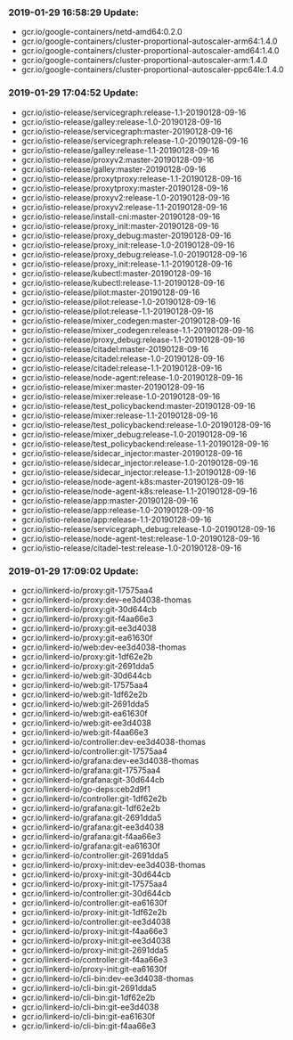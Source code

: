 ### 2019-01-29 16:58:29 Update:

- gcr.io/google-containers/netd-amd64:0.2.0
- gcr.io/google-containers/cluster-proportional-autoscaler-arm64:1.4.0
- gcr.io/google-containers/cluster-proportional-autoscaler-amd64:1.4.0
- gcr.io/google-containers/cluster-proportional-autoscaler-arm:1.4.0
- gcr.io/google-containers/cluster-proportional-autoscaler-ppc64le:1.4.0
### 2019-01-29 17:04:52 Update:

- gcr.io/istio-release/servicegraph:release-1.1-20190128-09-16
- gcr.io/istio-release/galley:release-1.0-20190128-09-16
- gcr.io/istio-release/servicegraph:master-20190128-09-16
- gcr.io/istio-release/servicegraph:release-1.0-20190128-09-16
- gcr.io/istio-release/galley:release-1.1-20190128-09-16
- gcr.io/istio-release/proxyv2:master-20190128-09-16
- gcr.io/istio-release/galley:master-20190128-09-16
- gcr.io/istio-release/proxytproxy:release-1.1-20190128-09-16
- gcr.io/istio-release/proxytproxy:master-20190128-09-16
- gcr.io/istio-release/proxyv2:release-1.0-20190128-09-16
- gcr.io/istio-release/proxyv2:release-1.1-20190128-09-16
- gcr.io/istio-release/install-cni:master-20190128-09-16
- gcr.io/istio-release/proxy_init:master-20190128-09-16
- gcr.io/istio-release/proxy_debug:master-20190128-09-16
- gcr.io/istio-release/proxy_init:release-1.0-20190128-09-16
- gcr.io/istio-release/proxy_debug:release-1.0-20190128-09-16
- gcr.io/istio-release/proxy_init:release-1.1-20190128-09-16
- gcr.io/istio-release/kubectl:master-20190128-09-16
- gcr.io/istio-release/kubectl:release-1.1-20190128-09-16
- gcr.io/istio-release/pilot:master-20190128-09-16
- gcr.io/istio-release/pilot:release-1.0-20190128-09-16
- gcr.io/istio-release/pilot:release-1.1-20190128-09-16
- gcr.io/istio-release/mixer_codegen:master-20190128-09-16
- gcr.io/istio-release/mixer_codegen:release-1.1-20190128-09-16
- gcr.io/istio-release/proxy_debug:release-1.1-20190128-09-16
- gcr.io/istio-release/citadel:master-20190128-09-16
- gcr.io/istio-release/citadel:release-1.0-20190128-09-16
- gcr.io/istio-release/citadel:release-1.1-20190128-09-16
- gcr.io/istio-release/node-agent:release-1.0-20190128-09-16
- gcr.io/istio-release/mixer:master-20190128-09-16
- gcr.io/istio-release/mixer:release-1.0-20190128-09-16
- gcr.io/istio-release/test_policybackend:master-20190128-09-16
- gcr.io/istio-release/mixer:release-1.1-20190128-09-16
- gcr.io/istio-release/test_policybackend:release-1.0-20190128-09-16
- gcr.io/istio-release/mixer_debug:release-1.0-20190128-09-16
- gcr.io/istio-release/test_policybackend:release-1.1-20190128-09-16
- gcr.io/istio-release/sidecar_injector:master-20190128-09-16
- gcr.io/istio-release/sidecar_injector:release-1.0-20190128-09-16
- gcr.io/istio-release/sidecar_injector:release-1.1-20190128-09-16
- gcr.io/istio-release/node-agent-k8s:master-20190128-09-16
- gcr.io/istio-release/node-agent-k8s:release-1.1-20190128-09-16
- gcr.io/istio-release/app:master-20190128-09-16
- gcr.io/istio-release/app:release-1.0-20190128-09-16
- gcr.io/istio-release/app:release-1.1-20190128-09-16
- gcr.io/istio-release/servicegraph_debug:release-1.0-20190128-09-16
- gcr.io/istio-release/node-agent-test:release-1.0-20190128-09-16
- gcr.io/istio-release/citadel-test:release-1.0-20190128-09-16
### 2019-01-29 17:09:02 Update:

- gcr.io/linkerd-io/proxy:git-17575aa4
- gcr.io/linkerd-io/proxy:dev-ee3d4038-thomas
- gcr.io/linkerd-io/proxy:git-30d644cb
- gcr.io/linkerd-io/proxy:git-f4aa66e3
- gcr.io/linkerd-io/proxy:git-ee3d4038
- gcr.io/linkerd-io/proxy:git-ea61630f
- gcr.io/linkerd-io/web:dev-ee3d4038-thomas
- gcr.io/linkerd-io/proxy:git-1df62e2b
- gcr.io/linkerd-io/proxy:git-2691dda5
- gcr.io/linkerd-io/web:git-30d644cb
- gcr.io/linkerd-io/web:git-17575aa4
- gcr.io/linkerd-io/web:git-1df62e2b
- gcr.io/linkerd-io/web:git-2691dda5
- gcr.io/linkerd-io/web:git-ea61630f
- gcr.io/linkerd-io/web:git-ee3d4038
- gcr.io/linkerd-io/web:git-f4aa66e3
- gcr.io/linkerd-io/controller:dev-ee3d4038-thomas
- gcr.io/linkerd-io/controller:git-17575aa4
- gcr.io/linkerd-io/grafana:dev-ee3d4038-thomas
- gcr.io/linkerd-io/grafana:git-17575aa4
- gcr.io/linkerd-io/grafana:git-30d644cb
- gcr.io/linkerd-io/go-deps:ceb2d9f1
- gcr.io/linkerd-io/controller:git-1df62e2b
- gcr.io/linkerd-io/grafana:git-1df62e2b
- gcr.io/linkerd-io/grafana:git-2691dda5
- gcr.io/linkerd-io/grafana:git-ee3d4038
- gcr.io/linkerd-io/grafana:git-f4aa66e3
- gcr.io/linkerd-io/grafana:git-ea61630f
- gcr.io/linkerd-io/controller:git-2691dda5
- gcr.io/linkerd-io/proxy-init:dev-ee3d4038-thomas
- gcr.io/linkerd-io/proxy-init:git-30d644cb
- gcr.io/linkerd-io/proxy-init:git-17575aa4
- gcr.io/linkerd-io/controller:git-30d644cb
- gcr.io/linkerd-io/controller:git-ea61630f
- gcr.io/linkerd-io/proxy-init:git-1df62e2b
- gcr.io/linkerd-io/controller:git-ee3d4038
- gcr.io/linkerd-io/proxy-init:git-f4aa66e3
- gcr.io/linkerd-io/proxy-init:git-ee3d4038
- gcr.io/linkerd-io/proxy-init:git-2691dda5
- gcr.io/linkerd-io/controller:git-f4aa66e3
- gcr.io/linkerd-io/proxy-init:git-ea61630f
- gcr.io/linkerd-io/cli-bin:dev-ee3d4038-thomas
- gcr.io/linkerd-io/cli-bin:git-2691dda5
- gcr.io/linkerd-io/cli-bin:git-1df62e2b
- gcr.io/linkerd-io/cli-bin:git-ee3d4038
- gcr.io/linkerd-io/cli-bin:git-ea61630f
- gcr.io/linkerd-io/cli-bin:git-f4aa66e3
